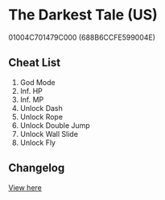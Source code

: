 # The Darkest Tale (US)
01004C701479C000 (688B6CCFE599004E)

## Cheat List
1. God Mode
1. Inf. HP
1. Inf. MP
1. Unlock Dash
1. Unlock Rope
1. Unlock Double Jump
1. Unlock Wall Slide
1. Unlock Fly

## Changelog
[View here](./CHANGELOG.md)